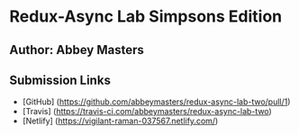 # Redux-Async Lab Simpsons Edition
## Author: Abbey Masters

## Submission Links
* [GitHub] (https://github.com/abbeymasters/redux-async-lab-two/pull/1)
* [Travis] (https://travis-ci.com/abbeymasters/redux-async-lab-two)
* [Netlify] (https://vigilant-raman-037567.netlify.com/)